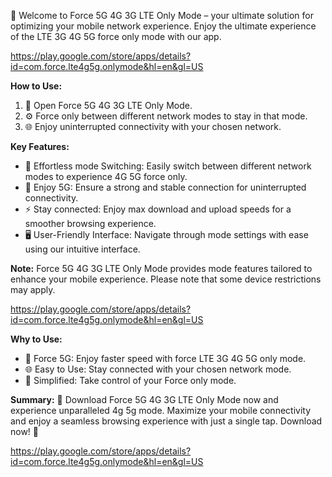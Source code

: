 🚀 Welcome to Force 5G 4G 3G LTE Only Mode – your ultimate solution for optimizing your mobile network experience. Enjoy the ultimate experience of the LTE 3G 4G 5G force only mode with our app.

https://play.google.com/store/apps/details?id=com.force.lte4g5g.onlymode&hl=en&gl=US

**How to Use:**

1. 📱 Open Force 5G 4G 3G LTE Only Mode.
2. ⚙️ Force only between different network modes to stay in that mode.
3. 🌐 Enjoy uninterrupted connectivity with your chosen network.

**Key Features:**

- 💨 Effortless mode Switching: Easily switch between different network modes to experience 4G 5G force only.
- 📶 Enjoy 5G: Ensure a strong and stable connection for uninterrupted connectivity.
- ⚡ Stay connected: Enjoy max download and upload speeds for a smoother browsing experience.
- 🖥️ User-Friendly Interface: Navigate through mode settings with ease using our intuitive interface.

**Note:**
Force 5G 4G 3G LTE Only Mode provides mode features tailored to enhance your mobile experience. Please note that some device restrictions may apply.

https://play.google.com/store/apps/details?id=com.force.lte4g5g.onlymode&hl=en&gl=US

**Why to Use:**

- 🚀 Force 5G: Enjoy faster speed with force LTE 3G 4G 5G only mode.
- 🌐 Easy to Use: Stay connected with your chosen network mode.
- 🔄 Simplified: Take control of your Force only mode.

**Summary:**
📲 Download Force 5G 4G 3G LTE Only Mode now and experience unparalleled 4g 5g mode. Maximize your mobile connectivity and enjoy a seamless browsing experience with just a single tap.
Download now! 🌟

https://play.google.com/store/apps/details?id=com.force.lte4g5g.onlymode&hl=en&gl=US
